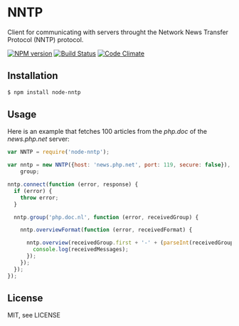 # NNTP

Client for communicating with servers throught the Network News Transfer Protocol (NNTP) protocol.

[![NPM version](https://badge.fury.io/js/node-nntp.png)](http://badge.fury.io/js/node-nntp)
[![Build Status](https://travis-ci.org/RobinvdVleuten/node-nntp.png?branch=master)](https://travis-ci.org/RobinvdVleuten/node-nntp)
[![Code Climate](https://codeclimate.com/github/RobinvdVleuten/node-nntp.png)](https://codeclimate.com/github/RobinvdVleuten/node-nntp)

## Installation

```bash
$ npm install node-nntp
```

## Usage

Here is an example that fetches 100 articles from the _php.doc_ of the _news.php.net_ server:

```javascript
var NNTP = require('node-nntp');

var nntp = new NNTP({host: 'news.php.net', port: 119, secure: false}),
    group;

nntp.connect(function (error, response) {
  if (error) {
    throw error;
  }

  nntp.group('php.doc.nl', function (error, receivedGroup) {

    nntp.overviewFormat(function (error, receivedFormat) {

      nntp.overview(receivedGroup.first + '-' + (parseInt(receivedGroup.first, 10) + 100), receivedFormat, function (error, receivedMessages) {
        console.log(receivedMessages);
      });
    });
  });
});
```

## License

MIT, see LICENSE
